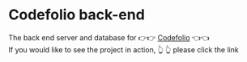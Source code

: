 # Codefolio back-end

The back end server and database for 👉👉 [Codefolio](https://github.com/csillagkrisztian/Codefolio) 👈👈
<br>
If you would like to see the project in action, 👆 👆 please click the link
